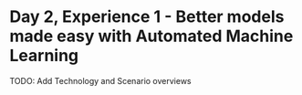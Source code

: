 # Day 2, Experience 1 - Better models made easy with Automated Machine Learning

TODO: Add Technology and Scenario overviews